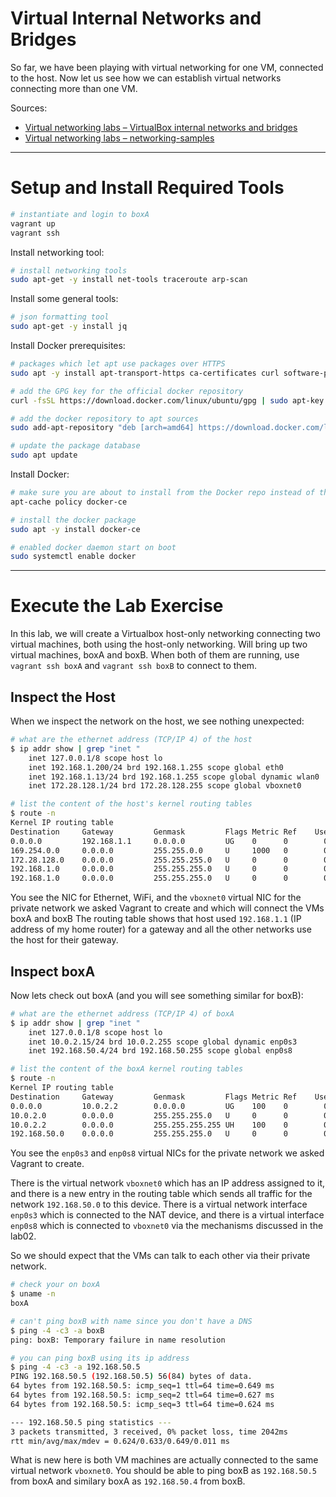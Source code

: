 
<!--
Maintainer:   jeffskinnerbox@yahoo.com / www.jeffskinnerbox.me
Version:      0.0.1
-->


# Virtual Internal Networks and Bridges
So far, we have been playing with virtual networking for one VM, connected to the host.
Now let us see how we can establish virtual networks connecting more than one VM.

Sources:
* [Virtual networking labs – VirtualBox internal networks and bridges](https://leftasexercise.com/2019/12/16/virtual-networking-labs-virtualbox-internal-networks-and-bridges/)
* [Virtual networking labs – networking-samples](https://github.com/christianb93/networking-samples)


------


# Setup and Install Required Tools
```bash
# instantiate and login to boxA
vagrant up
vagrant ssh
```

Install networking tool:

```bash
# install networking tools
sudo apt-get -y install net-tools traceroute arp-scan
```

Install some general tools:

```bash
# json formatting tool
sudo apt-get -y install jq
```

Install Docker prerequisites:

```bash
# packages which let apt use packages over HTTPS
sudo apt -y install apt-transport-https ca-certificates curl software-properties-common

# add the GPG key for the official docker repository
curl -fsSL https://download.docker.com/linux/ubuntu/gpg | sudo apt-key add -

# add the docker repository to apt sources
sudo add-apt-repository "deb [arch=amd64] https://download.docker.com/linux/ubuntu focal stable"

# update the package database
sudo apt update
```

Install Docker:

```bash
# make sure you are about to install from the Docker repo instead of the default Ubuntu repo
apt-cache policy docker-ce

# install the docker package
sudo apt -y install docker-ce

# enabled docker daemon start on boot
sudo systemctl enable docker
```


------


# Execute the Lab Exercise
In this lab, we will create a Virtualbox host-only networking connecting two virtual machines,
both using the host-only networking.
Will bring up two virtual machines, boxA and boxB.
When both of them are running, use `vagrant ssh boxA` and `vagrant ssh boxB` to connect to them.

## Inspect the Host
When we inspect the network on the host,
we see nothing unexpected:

```bash
# what are the ethernet address (TCP/IP 4) of the host
$ ip addr show | grep "inet "
    inet 127.0.0.1/8 scope host lo
    inet 192.168.1.200/24 brd 192.168.1.255 scope global eth0
    inet 192.168.1.13/24 brd 192.168.1.255 scope global dynamic wlan0
    inet 172.28.128.1/24 brd 172.28.128.255 scope global vboxnet0

# list the content of the host's kernel routing tables
$ route -n
Kernel IP routing table
Destination     Gateway         Genmask         Flags Metric Ref    Use Iface
0.0.0.0         192.168.1.1     0.0.0.0         UG    0      0        0 eth0
169.254.0.0     0.0.0.0         255.255.0.0     U     1000   0        0 eth0
172.28.128.0    0.0.0.0         255.255.255.0   U     0      0        0 vboxnet0
192.168.1.0     0.0.0.0         255.255.255.0   U     0      0        0 eth0
192.168.1.0     0.0.0.0         255.255.255.0   U     0      0        0 wlan0
```

You see the NIC for Ethernet, WiFi,
and the `vboxnet0` virtual NIC for the private network we asked Vagrant to create
and which will connect the VMs boxA and boxB
The routing table shows that host used `192.168.1.1` (IP address of my home router) for a gateway
and all the other networks use the host for their gateway.

## Inspect boxA
Now lets check out boxA (and you will see something similar for boxB):

```bash
# what are the ethernet address (TCP/IP 4) of boxA
$ ip addr show | grep "inet "
    inet 127.0.0.1/8 scope host lo
    inet 10.0.2.15/24 brd 10.0.2.255 scope global dynamic enp0s3
    inet 192.168.50.4/24 brd 192.168.50.255 scope global enp0s8

# list the content of the boxA kernel routing tables
$ route -n
Kernel IP routing table
Destination     Gateway         Genmask         Flags Metric Ref    Use Iface
0.0.0.0         10.0.2.2        0.0.0.0         UG    100    0        0 enp0s3
10.0.2.0        0.0.0.0         255.255.255.0   U     0      0        0 enp0s3
10.0.2.2        0.0.0.0         255.255.255.255 UH    100    0        0 enp0s3
192.168.50.0    0.0.0.0         255.255.255.0   U     0      0        0 enp0s8
```
You see the `enp0s3` and `enp0s8` virtual NICs for the private network we asked Vagrant to create.

There is the virtual network `vboxnet0` which has an IP address assigned to it,
and there is a new entry in the routing table which sends all traffic for the network `192.168.50.0` to this device.
There is a virtual network interface `enp0s3` which is connected to the NAT device,
and there is a virtual interface `enp0s8` which is connected to `vboxnet0`
via the mechanisms discussed in the lab02.

So we should expect that the VMs can talk to each other via their private network.

```bash
# check your on boxA
$ uname -n
boxA

# can't ping boxB with name since you don't have a DNS
$ ping -4 -c3 -a boxB
ping: boxB: Temporary failure in name resolution

# you can ping boxB using its ip address
$ ping -4 -c3 -a 192.168.50.5
PING 192.168.50.5 (192.168.50.5) 56(84) bytes of data.
64 bytes from 192.168.50.5: icmp_seq=1 ttl=64 time=0.649 ms
64 bytes from 192.168.50.5: icmp_seq=2 ttl=64 time=0.627 ms
64 bytes from 192.168.50.5: icmp_seq=3 ttl=64 time=0.624 ms

--- 192.168.50.5 ping statistics ---
3 packets transmitted, 3 received, 0% packet loss, time 2042ms
rtt min/avg/max/mdev = 0.624/0.633/0.649/0.011 ms
```

What is new here is both VM machines are actually connected to the same virtual network `vboxnet0`.
You should be able to ping boxB as `192.168.50.5` from boxA and similary boxA as `192.168.50.4` from boxB.



